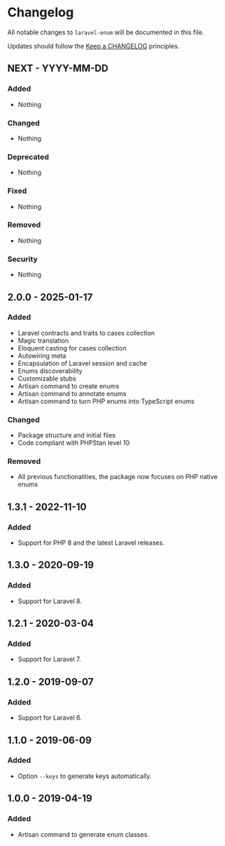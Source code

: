 # Changelog

All notable changes to `laravel-enum` will be documented in this file.

Updates should follow the [Keep a CHANGELOG](http://keepachangelog.com/) principles.


## NEXT - YYYY-MM-DD

### Added
- Nothing

### Changed
- Nothing

### Deprecated
- Nothing

### Fixed
- Nothing

### Removed
- Nothing

### Security
- Nothing


## 2.0.0 - 2025-01-17

### Added
- Laravel contracts and traits to cases collection
- Magic translation
- Eloquent casting for cases collection
- Autowiring meta
- Encapsulation of Laravel session and cache
- Enums discoverability
- Customizable stubs
- Artisan command to create enums
- Artisan command to annotate enums
- Artisan command to turn PHP enums into TypeScript enums

### Changed
- Package structure and initial files
- Code compliant with PHPStan level 10

### Removed
- All previous functionalities, the package now focuses on PHP native enums


## 1.3.1 - 2022-11-10

### Added
- Support for PHP 8 and the latest Laravel releases.


## 1.3.0 - 2020-09-19

### Added
- Support for Laravel 8.


## 1.2.1 - 2020-03-04

### Added
- Support for Laravel 7.


## 1.2.0 - 2019-09-07

### Added
- Support for Laravel 6.


## 1.1.0 - 2019-06-09

### Added
- Option `--keys` to generate keys automatically.


## 1.0.0 - 2019-04-19

### Added
- Artisan command to generate enum classes.
